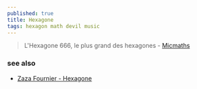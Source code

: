 ```yaml
---
published: true
title: Hexagone
tags: hexagon math devil music
---
```

> L'Hexagone 666, le plus grand des hexagones - [Micmaths](https://www.youtube.com/watch?v=N-ZGCsvxBB0)

### see also
- [Zaza Fournier - Hexagone](https://www.youtube.com/watch?v=YJhuBvMWce0)
